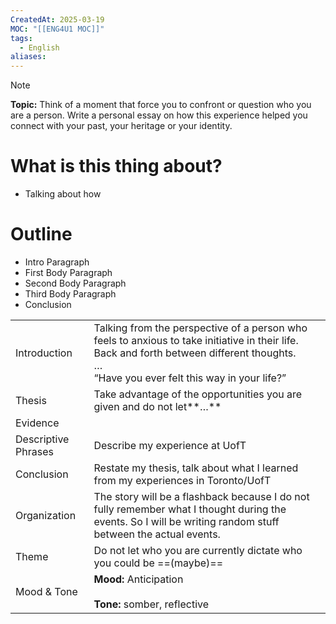 ```yaml
---
CreatedAt: 2025-03-19
MOC: "[[ENG4U1 MOC]]"
tags:
  - English
aliases:
---
```


> [!NOTE]
> **Topic:** Think of a moment that force you to confront or question who you are a person. Write a personal essay on how this experience helped you connect with your past, your heritage or your identity.

# What is this thing about?
- Talking about how
# Outline
- Intro Paragraph
- First Body Paragraph
- Second Body Paragraph
- Third Body Paragraph
- Conclusion

|                     |                                                                                                                                                                                                |
| ------------------- | ---------------------------------------------------------------------------------------------------------------------------------------------------------------------------------------------- |
| Introduction        | Talking from the perspective of a person who feels to anxious to take initiative in their life. Back and forth between different thoughts.<br>…<br>“Have you ever felt this way in your life?” |
| Thesis              | Take advantage of the opportunities you are given and do not let**…**                                                                                                                          |
| Evidence            |                                                                                                                                                                                                |
| Descriptive Phrases | Describe my experience at UofT                                                                                                                                                                 |
| Conclusion          | Restate my thesis, talk about what I learned from my experiences in Toronto/UofT                                                                                                               |
| Organization        | The story will be a flashback because I do not fully remember what I thought during the events. So I will be writing random stuff between the actual events.                                   |
| Theme               | Do not let who you are currently dictate who you could be ==(maybe)==                                                                                                                          |
| Mood & Tone         | **Mood:** Anticipation<br><br>**Tone:** somber, reflective                                                                                                                                     |
